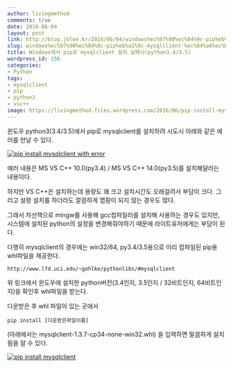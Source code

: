 ```yaml
---
author: livingmethod
comments: true
date: 2016-06-04
layout: post
link: http://blog.jblee.kr/2016/06/04/windows%ec%97%90%ec%84%9c-pip%eb%a1%9c-mysqlclient-%ec%84%a4%ec%b9%98-%ec%8b%a4%ed%8c%a8%ec%8b%9cpython3-43-5/
slug: windows%ec%97%90%ec%84%9c-pip%eb%a1%9c-mysqlclient-%ec%84%a4%ec%b9%98-%ec%8b%a4%ed%8c%a8%ec%8b%9cpython3-43-5
title: Windows에서 pip로 mysqlclient 설치 실패시(python3.4/3.5)
wordpress_id: 156
categories:
- Python
tags:
- mysqlclient
- pip
- python3
- vsc++
image: https://livingmethod.files.wordpress.com/2016/06/pip-install-mysqlclient-with-error.png
---
```


윈도우 python3(3.4/3.5)에서 pip로 mysqlclient를 설치하려 시도시 아래와 같은 에러를 만날 수 있다.

[![pip install mysqlclient with error](https://livingmethod.files.wordpress.com/2016/06/pip-install-mysqlclient-with-error.png?w=809)](https://livingmethod.files.wordpress.com/2016/06/pip-install-mysqlclient-with-error.png)

에러 내용은 MS VS C++ 10.0(py3.4) / MS VS C++ 14.0(py3.5)를 설치해달라는 내용이다.

하지만 VS C++은 설치하는데 용량도 꽤 크고 설치시간도 오래걸려서 부담이 크다. 그리고 설령 설치를 하더라도 깔끔하게 맵핑이 되지 않는 경우도 많다.

그래서 차선책으로 mingw를 사용해 gcc컴파일러를 설치해 사용하는 경우도 있지만, 시스템에 설치된 python의 설정을 변경해줘야하기 때문에 라이트유저에게는 부담이 된다.

다행히 mysqlclient의 경우에는 win32/64, py3.4/3.5용으로 미리 컴파일된 pip용 whl파일을 제공한다.



    
    http://www.lfd.uci.edu/~gohlke/pythonlibs/#mysqlclient


위 링크에서 윈도우에 설치한 python버전(3.4인지, 3.5인지 / 32비트인지, 64비트인지)을 확인후 whl파일을 받는다.

다운받은 후 whl 파일이 있는 곳에서

    
    pip install [다운받은파일이름]


(아래에서는 mysqlclient-1.3.7-cp34-none-win32.whl) 을 입력하면 말끔하게 설치됨을 알 수 있다.

[![pip install mysqlclient](https://livingmethod.files.wordpress.com/2016/06/pip-install-mysqlclient.png)](https://livingmethod.files.wordpress.com/2016/06/pip-install-mysqlclient.png)
